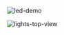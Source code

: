 ![led-demo](https://github.com/ArduinoDodgeGame/led.gif)

![lights-top-view](https://github.com/user-attachments/assets/18c6298b-096f-4f4b-985e-e372fc602082)

